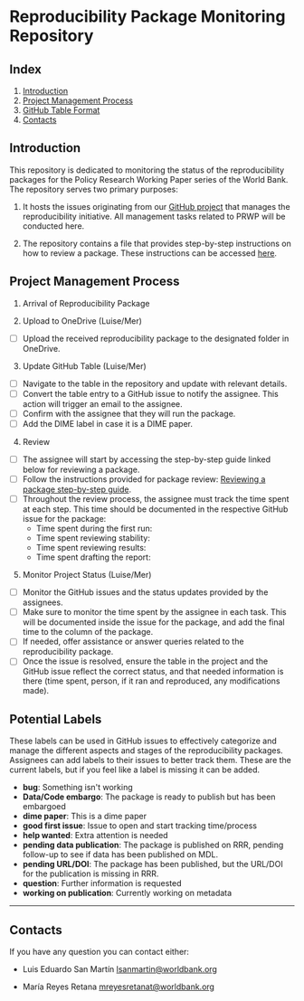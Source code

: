 # Reproducibility Package Monitoring Repository

## Index
1. [Introduction](#introduction)
2. [Project Management Process](#project-management-process)
3. [GitHub Table Format](#github-table-format)
4. [Contacts](#contacts)

## Introduction

This repository is dedicated to monitoring the status of the reproducibility packages for the Policy Research Working Paper series of the World Bank. The repository serves two primary purposes:

1. It hosts the issues originating from our [GitHub project](https://github.com/orgs/dime-worldbank/projects/4) that manages the reproducibility initiative. All management tasks related to PRWP will be conducted here.

2. The repository contains a file that provides step-by-step instructions on how to review a package. These instructions can be accessed [here](https://github.com/dime-worldbank/prwp-reproducibility-int/blob/main/reproducibility-reviewer-protocol.md).


## Project Management Process 

 1. Arrival of Reproducibility Package
 
 2. Upload to OneDrive (Luise/Mer)
- [ ] Upload the received reproducibility package to the designated folder in OneDrive.

 3. Update GitHub Table (Luise/Mer)
- [ ] Navigate to the table in the repository and update with relevant details.
- [ ] Convert the table entry to a GitHub issue to notify the assignee. This action will trigger an email to the assignee.
- [ ] Confirm with the assignee that they will run the package.
- [ ] Add the DIME label in case it is a DIME paper.  
 
4. Review
- [ ] The assignee will start by accessing the step-by-step guide linked below for reviewing a package.
- [ ] Follow the instructions provided for package review: [Reviewing a package step-by-step guide](https://github.com/dime-worldbank/prwp-reproducibility-int/blob/main/reproducibility-reviewer-protocol.md).
- [ ] Throughout the review process, the assignee must track the time spent at each step. This time should be documented in the respective GitHub issue for the package:
  - Time spent during the first run:
  - Time spent reviewing stability:
  - Time spent reviewing results:
  - Time spent drafting the report:

 5. Monitor Project Status (Luise/Mer)
- [ ] Monitor the GitHub issues and the status updates provided by the assignees.
- [ ] Make sure to monitor the time spent by the assignee in each task. This will be documented inside the issue for the package, and add the final time to the column of the package.
- [ ] If needed, offer assistance or answer queries related to the reproducibility package.
- [ ] Once the issue is resolved, ensure the table in the project and the GitHub issue reflect the correct status, and that needed information is there (time spent, person, if it ran and reproduced, any modifications made).

## Potential Labels

These labels can be used in GitHub issues to effectively categorize and manage the different aspects and stages of the reproducibility packages. Assignees can add labels to their issues to better track them. 
These are the current labels, but if you feel like a label is missing it can be added. 

- **bug**: Something isn't working
- **Data/Code embargo**: The package is ready to publish but has been embargoed
- **dime paper**: This is a dime paper
- **good first issue**: Issue to open and start tracking time/process
- **help wanted**: Extra attention is needed
- **pending data publication**: The package is published on RRR, pending follow-up to see if data has been published on MDL.
- **pending URL/DOI**: The package has been published, but the URL/DOI for the publication is missing in RRR.
- **question**: Further information is requested
- **working on publication**: Currently working on metadata

---

## Contacts 

If you have any question you can contact either:

- Luis Eduardo San Martín lsanmartin@worldbank.org

- María Reyes Retana mreyesretanat@worldbank.org
